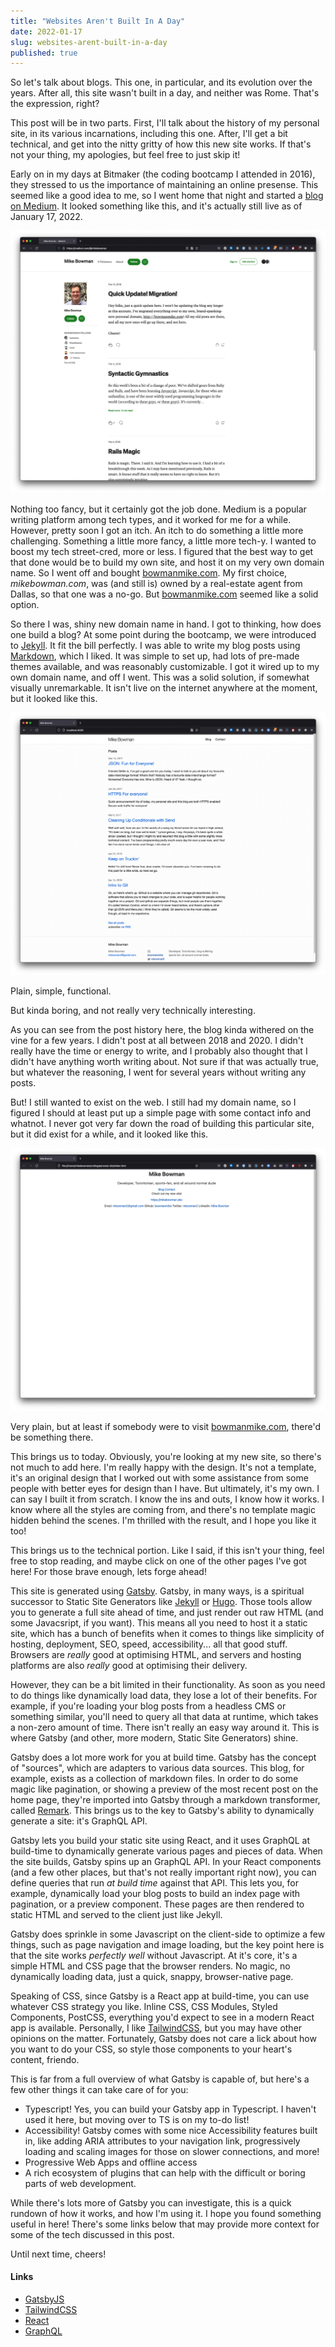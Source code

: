 ```yaml
---
title: "Websites Aren't Built In A Day"
date: 2022-01-17
slug: websites-arent-built-in-a-day
published: true
---
```


So let's talk about blogs. This one, in particular, and its evolution over the
years. After all, this site wasn't built in a day, and neither was Rome. That's
the expression, right?<!-- endexcerpt -->

This post will be in two parts. First, I'll talk about the history of my
personal site, in its various incarnations, including this one. After, I'll get
a bit technical, and get into the nitty gritty of how this new site works. If
that's not your thing, my apologies, but feel free to just skip it!

Early on in my days at Bitmaker (the coding bootcamp I attended in 2016), they
stressed to us the importance of maintaining an online presense. This seemed
like a good idea to me, so I went home that night and started a
[blog on Medium](https://medium.com/@mikebowman). It looked something like this,
and it's actually still live as of January 17, 2022.

![Medium Site](./medium-site.png)

Nothing too fancy, but it certainly got the job done. Medium is a popular
writing platform among tech types, and it worked for me for a while. However,
pretty soon I got an itch. An itch to do something a little more challenging.
Something a little more fancy, a little more tech-y. I wanted to boost my tech
street-cred, more or less. I figured that the best way to get that done would be
to build my own site, and host it on my very own domain name. So I went off and
bought [bowmanmike.com](https://bowmanmike.com). My first choice,
_mikebowman.com_, was (and still is) owned by a real-estate agent from Dallas,
so that one was a no-go. But [bowmanmike.com](https://bowmanmike.com) seemed
like a solid option.

So there I was, shiny new domain name in hand. I got to thinking, how does one
build a blog? At some point during the bootcamp, we were introduced to
[Jekyll](https://jekyllrb.com). It fit the bill perfectly. I was able to write
my blog posts using [Markdown](https://www.markdownguide.org/), which I liked.
It was simple to set up, had lots of pre-made themes available, and was
reasonably customizable. I got it wired up to my own domain name, and off I
went. This was a solid solution, if somewhat visually unremarkable. It isn't
live on the internet anywhere at the moment, but it looked like this.

![Jekyll Site](./jekyll-site.png)

Plain, simple, functional.

But kinda boring, and not really very technically interesting.

As you can see from the post history here, the blog kinda withered on the vine
for a few years. I didn't post at all between 2018 and 2020. I didn't really
have the time or energy to write, and I probably also thought that I didn't have
anything worth writing about. Not sure if that was actually true, but whatever
the reasoning, I went for several years without writing any posts.

But! I still wanted to exist on the web. I still had my domain name, so I
figured I should at least put up a simple page with some contact info and
whatnot. I never got very far down the road of building this particular site,
but it did exist for a while, and it looked like this.

![Raw HTML Site](./raw-html-site.png)

Very plain, but at least if somebody were to visit
[bowmanmike.com](https://bowmanmike.com), there'd be something there.

This brings us to today. Obviously, you're looking at my new site, so there's
not much to add here. I'm really happy with the design. It's not a template,
it's an original design that I worked out with some assistance from some people
with better eyes for design than I have. But ultimately, it's my own. I can say
I built it from scratch. I know the ins and outs, I know how it works. I know
where all the styles are coming from, and there's no template magic hidden
behind the scenes. I'm thrilled with the result, and I hope you like it too!

This brings us to the technical portion. Like I said, if this isn't your thing,
feel free to stop reading, and maybe click on one of the other pages I've got
here! For those brave enough, lets forge ahead!

This site is generated using [Gatsby](https://gatsbyjs.com). Gatsby, in many
ways, is a spiritual successor to Static Site Generators like
[Jekyll](https://jeklyyrg.com) or [Hugo](https://gohugo.io/). Those tools allow
you to generate a full site ahead of time, and just render out raw HTML (and
some Javacsript, if you want). This means all you need to host it a static site,
which has a bunch of benefits when it comes to things like simplicity of
hosting, deployment, SEO, speed, accessibility... all that good stuff. Browsers
are _really_ good at optimising HTML, and servers and hosting platforms are also
_really_ good at optimising their delivery.

However, they can be a bit limited in their functionality. As soon as you need
to do things like dynamically load data, they lose a lot of their benefits.
For example, if you're loading your blog posts from a headless CMS or something
similar, you'll need to query all that data at runtime, which takes a non-zero
amount of time. There isn't really an easy way around it. This is where Gatsby
(and other, more modern, Static Site Generators) shine.

Gatsby does a lot more work for you at build time. Gatsby has the concept of
"sources", which are adapters to various data sources. This blog, for example,
exists as a collection of markdown files. In order to do some magic like
pagination, or showing a preview of the most recent post on the home page,
they're imported into Gatsby through a markdown transformer, called
[Remark](https://remark.js.org/). This brings us to the key to Gatsby's ability
to dynamically generate a site: it's GraphQL API.

Gatsby lets you build your static site using React, and it uses GraphQL at
build-time to dynamically generate various pages and pieces of data. When the
site builds, Gatsby spins up an GraphQL API. In your React components (and a few
other places, but that's not really important right now), you can define queries
that run _at build time_ against that API. This lets you, for example,
dynamically load your blog posts to build an index page with pagination, or a
preview component. These pages are then rendered to static HTML and served to
the client just like Jekyll.

Gatsby does sprinkle in some Javascript on the client-side to optimize a few
things, such as page navigation and image loading, but the key point here is
that the site works _perfectly well_ without Javascript. At it's core, it's a
simple HTML and CSS page that the browser renders. No magic, no dynamically
loading data, just a quick, snappy, browser-native page.

Speaking of CSS, since Gatsby is a React app at build-time, you can use whatever
CSS strategy you like. Inline CSS, CSS Modules, Styled Components, PostCSS,
everything you'd expect to see in a modern React app is available. Personally, I
like [TailwindCSS](https://tailwindcss.com), but you may have other opinions on
the matter. Fortunately, Gatsby does not care a lick about how you want to do
your CSS, so style those components to your heart's content, friendo.

This is far from a full overview of what Gatsby is capable of, but here's a few
other things it can take care of for you:

- Typescript! Yes, you can build your Gatsby app in Typescript. I haven't used
  it here, but moving over to TS is on my to-do list!
- Accessibility! Gatsby comes with some nice Accessibility features built in,
  like adding ARIA attributes to your navigation link, progressively loading and
  scaling images for those on slower connections, and more!
- Progressive Web Apps and offline access
- A rich ecosystem of plugins that can help with the difficult or boring parts
  of web development.

While there's lots more of Gatsby you can investigate, this is a quick rundown
of how it works, and how I'm using it. I hope you found something useful in
here! There's some links below that may provide more context for some of the
tech discussed in this post.

Until next time, cheers!

#### Links

- [GatsbyJS](https://gatsbyjs.com)
- [TailwindCSS](https://tailwindcss.com)
- [React](https://reactjs.com)
- [GraphQL](https://graphql.org/)
